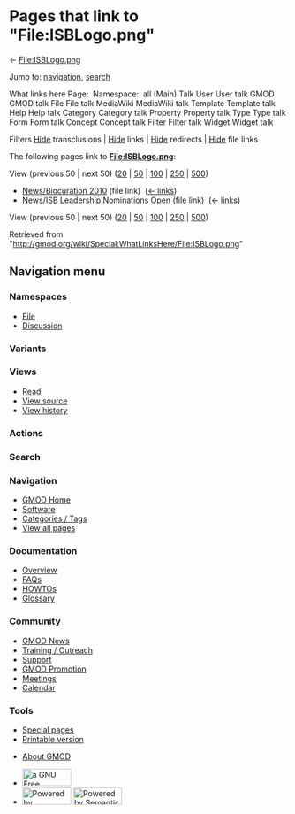 <div id="mw-page-base" class="noprint">

</div>

<div id="mw-head-base" class="noprint">

</div>

<div id="content" class="mw-body" role="main">

<span id="top"></span>

<div id="mw-js-message" style="display:none;">

</div>



# <span dir="auto">Pages that link to "File:ISBLogo.png"</span>

<div id="bodyContent">

<div id="contentSub">

← [File:ISBLogo.png](/wiki/File:ISBLogo.png "File:ISBLogo.png")

</div>

<div id="jump-to-nav" class="mw-jump">

Jump to: [navigation](#mw-navigation), [search](#p-search)

</div>

<div id="mw-content-text">

What links here Page:  Namespace:  all (Main) Talk User User talk GMOD
GMOD talk File File talk MediaWiki MediaWiki talk Template Template talk
Help Help talk Category Category talk Property Property talk Type Type
talk Form Form talk Concept Concept talk Filter Filter talk Widget
Widget talk

Filters
[Hide](/mediawiki/index.php?title=Special:WhatLinksHere/File:ISBLogo.png&hidetrans=1 "Special:WhatLinksHere/File:ISBLogo.png")
transclusions \|
[Hide](/mediawiki/index.php?title=Special:WhatLinksHere/File:ISBLogo.png&hidelinks=1 "Special:WhatLinksHere/File:ISBLogo.png")
links \|
[Hide](/mediawiki/index.php?title=Special:WhatLinksHere/File:ISBLogo.png&hideredirs=1 "Special:WhatLinksHere/File:ISBLogo.png")
redirects \|
[Hide](/mediawiki/index.php?title=Special:WhatLinksHere/File:ISBLogo.png&hideimages=1 "Special:WhatLinksHere/File:ISBLogo.png")
file links

The following pages link to
**[File:ISBLogo.png](/wiki/File:ISBLogo.png "File:ISBLogo.png")**:

View (previous 50 \| next 50)
([20](/mediawiki/index.php?title=Special:WhatLinksHere/File:ISBLogo.png&limit=20 "Special:WhatLinksHere/File:ISBLogo.png")
\|
[50](/mediawiki/index.php?title=Special:WhatLinksHere/File:ISBLogo.png&limit=50 "Special:WhatLinksHere/File:ISBLogo.png")
\|
[100](/mediawiki/index.php?title=Special:WhatLinksHere/File:ISBLogo.png&limit=100 "Special:WhatLinksHere/File:ISBLogo.png")
\|
[250](/mediawiki/index.php?title=Special:WhatLinksHere/File:ISBLogo.png&limit=250 "Special:WhatLinksHere/File:ISBLogo.png")
\|
[500](/mediawiki/index.php?title=Special:WhatLinksHere/File:ISBLogo.png&limit=500 "Special:WhatLinksHere/File:ISBLogo.png"))

- [News/Biocuration
  2010](/wiki/News/Biocuration_2010 "News/Biocuration 2010") (file link)
  ‎ <span class="mw-whatlinkshere-tools">([←
  links](/mediawiki/index.php?title=Special:WhatLinksHere&target=News%2FBiocuration+2010 "Special:WhatLinksHere"))</span>
- [News/ISB Leadership Nominations
  Open](/wiki/News/ISB_Leadership_Nominations_Open "News/ISB Leadership Nominations Open")
  (file link) ‎ <span class="mw-whatlinkshere-tools">([←
  links](/mediawiki/index.php?title=Special:WhatLinksHere&target=News%2FISB+Leadership+Nominations+Open "Special:WhatLinksHere"))</span>

View (previous 50 \| next 50)
([20](/mediawiki/index.php?title=Special:WhatLinksHere/File:ISBLogo.png&limit=20 "Special:WhatLinksHere/File:ISBLogo.png")
\|
[50](/mediawiki/index.php?title=Special:WhatLinksHere/File:ISBLogo.png&limit=50 "Special:WhatLinksHere/File:ISBLogo.png")
\|
[100](/mediawiki/index.php?title=Special:WhatLinksHere/File:ISBLogo.png&limit=100 "Special:WhatLinksHere/File:ISBLogo.png")
\|
[250](/mediawiki/index.php?title=Special:WhatLinksHere/File:ISBLogo.png&limit=250 "Special:WhatLinksHere/File:ISBLogo.png")
\|
[500](/mediawiki/index.php?title=Special:WhatLinksHere/File:ISBLogo.png&limit=500 "Special:WhatLinksHere/File:ISBLogo.png"))

</div>

<div class="printfooter">

Retrieved from
"<http://gmod.org/wiki/Special:WhatLinksHere/File:ISBLogo.png>"

</div>

<div id="catlinks" class="catlinks catlinks-allhidden">

</div>

<div class="visualClear">

</div>

</div>

</div>

<div id="mw-navigation">

## Navigation menu

<div id="mw-head">



<div id="left-navigation">

<div id="p-namespaces" class="vectorTabs" role="navigation"
aria-labelledby="p-namespaces-label">

### Namespaces

- <span id="ca-nstab-image"><a href="/wiki/File:ISBLogo.png" accesskey="c"
  title="View the file page [c]">File</a></span>
- <span id="ca-talk"><a
  href="/mediawiki/index.php?title=File_talk:ISBLogo.png&amp;action=edit&amp;redlink=1"
  accesskey="t"
  title="Discussion about the content page [t]">Discussion</a></span>

</div>

<div id="p-variants" class="vectorMenu emptyPortlet" role="navigation"
aria-labelledby="p-variants-label">

### 

### Variants[](#)

<div class="menu">

</div>

</div>

</div>

<div id="right-navigation">

<div id="p-views" class="vectorTabs" role="navigation"
aria-labelledby="p-views-label">

### Views

- <span id="ca-view">[Read](/wiki/File:ISBLogo.png)</span>
- <span id="ca-viewsource"><a href="/mediawiki/index.php?title=File:ISBLogo.png&amp;action=edit"
  accesskey="e" title="This page is protected.
  You can view its source [e]">View source</a></span>
- <span id="ca-history"><a href="/mediawiki/index.php?title=File:ISBLogo.png&amp;action=history"
  accesskey="h" title="Past revisions of this page [h]">View history</a></span>

</div>

<div id="p-cactions" class="vectorMenu emptyPortlet" role="navigation"
aria-labelledby="p-cactions-label">

### Actions[](#)

<div class="menu">

</div>

</div>

<div id="p-search" role="search">

### Search

<div id="simpleSearch">

</div>

</div>

</div>

</div>

<div id="mw-panel">

<div id="p-logo" role="banner">

<a href="/wiki/Main_Page"
style="background-image: url(http://gmod.org/images/GMOD-cogs.png);"
title="Visit the main page"></a>

</div>

<div id="p-Navigation" class="portal" role="navigation"
aria-labelledby="p-Navigation-label">

### Navigation

<div class="body">

- <span id="n-GMOD-Home">[GMOD Home](/wiki/Main_Page)</span>
- <span id="n-Software">[Software](/wiki/GMOD_Components)</span>
- <span id="n-Categories-.2F-Tags">[Categories /
  Tags](/wiki/Categories)</span>
- <span id="n-View-all-pages">[View all
  pages](/wiki/Special:AllPages)</span>

</div>

</div>

<div id="p-Documentation" class="portal" role="navigation"
aria-labelledby="p-Documentation-label">

### Documentation

<div class="body">

- <span id="n-Overview">[Overview](/wiki/Overview)</span>
- <span id="n-FAQs">[FAQs](/wiki/Category:FAQ)</span>
- <span id="n-HOWTOs">[HOWTOs](/wiki/Category:HOWTO)</span>
- <span id="n-Glossary">[Glossary](/wiki/Glossary)</span>

</div>

</div>

<div id="p-Community" class="portal" role="navigation"
aria-labelledby="p-Community-label">

### Community

<div class="body">

- <span id="n-GMOD-News">[GMOD News](/wiki/GMOD_News)</span>
- <span id="n-Training-.2F-Outreach">[Training /
  Outreach](/wiki/Training_and_Outreach)</span>
- <span id="n-Support">[Support](/wiki/Support)</span>
- <span id="n-GMOD-Promotion">[GMOD
  Promotion](/wiki/GMOD_Promotion)</span>
- <span id="n-Meetings">[Meetings](/wiki/Meetings)</span>
- <span id="n-Calendar">[Calendar](/wiki/Calendar)</span>

</div>

</div>

<div id="p-tb" class="portal" role="navigation"
aria-labelledby="p-tb-label">

### Tools

<div class="body">

- <span id="t-specialpages"><a href="/wiki/Special:SpecialPages" accesskey="q"
  title="A list of all special pages [q]">Special pages</a></span>
- <span id="t-print"><a
  href="/mediawiki/index.php?title=Special:WhatLinksHere/File:ISBLogo.png&amp;printable=yes"
  rel="alternate" accesskey="p"
  title="Printable version of this page [p]">Printable version</a></span>

</div>

</div>

</div>

</div>

<div id="footer" role="contentinfo">

- <span id="footer-places-about">[About
  GMOD](/wiki/GMOD:About "GMOD:About")</span>

<!-- -->

- <span id="footer-copyrightico">[<img src="http://www.gnu.org/graphics/gfdl-logo-small.png" width="88"
  height="31" alt="a GNU Free Documentation License" />](http://www.gnu.org/licenses/fdl-1.3.html)</span>
- <span id="footer-poweredbyico">[<img src="/mediawiki/skins/common/images/poweredby_mediawiki_88x31.png"
  width="88" height="31" alt="Powered by MediaWiki" />](//www.mediawiki.org/)
  [<img
  src="/mediawiki/extensions/SemanticMediaWiki/includes/../resources/images/smw_button.png"
  width="88" height="31" alt="Powered by Semantic MediaWiki" />](https://www.semantic-mediawiki.org/wiki/Semantic_MediaWiki)</span>

<div style="clear:both">

</div>

</div>
